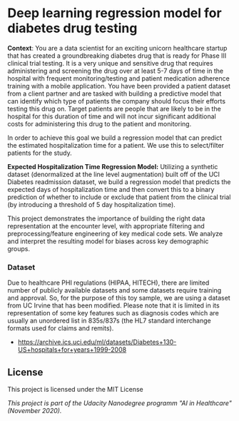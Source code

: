 # Deep learning regression model for diabetes drug testing
**Context**: You are a data scientist for an exciting unicorn healthcare startup that has created a groundbreaking diabetes drug that is ready for Phase III clinical trial testing. It is a very unique and sensitive drug that requires administering and screening the drug over at least 5-7 days of time in the hospital with frequent monitoring/testing and patient medication adherence training with a mobile application. You have been provided a patient dataset from a client partner and are tasked with building a predictive model that can identify which type of patients the company should focus their efforts testing this drug on. Target patients are people that are likely to be in the hospital for this duration of time and will not incur significant additional costs for administering this drug to the patient and monitoring.  

In order to achieve this goal we build a regression model that can predict the estimated hospitalization time for a patient. We use this to select/filter patients for the study.

**Expected Hospitalization Time Regression Model:** Utilizing a synthetic dataset (denormalized at the line level augmentation) built off of the UCI Diabetes readmission dataset, we build a regression model that predicts the expected days of hospitalization time and then convert this to a binary prediction of whether to include or exclude that patient from the clinical trial (by introducing a threshold of 5 day hospitalization time).

This project demonstrates the importance of building the right data representation at the encounter level, with appropriate filtering and preprocessing/feature engineering of key medical code sets. We analyze and interpret the resulting model for biases across key demographic groups. 

### Dataset
Due to healthcare PHI regulations (HIPAA, HITECH), there are limited number of publicly available datasets and some datasets require training and approval. So, for the purpose of this toy sample, we are using a dataset from UC Irvine that has been modified. Please note that it is limited in its representation of some key features such as diagnosis codes which are usually an unordered list in 835s/837s (the HL7 standard interchange formats used for claims and remits).

- https://archive.ics.uci.edu/ml/datasets/Diabetes+130-US+hospitals+for+years+1999-2008

## License

This project is licensed under the MIT License


*This project is part of the Udacity Nanodegree programm "AI in Healthcare" (November 2020).*

